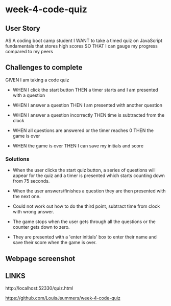 # week-4-code-quiz

## User Story

AS A coding boot camp student
I WANT to take a timed quiz on JavaScript fundamentals that stores high scores
SO THAT I can gauge my progress compared to my peers


## Challenges to complete

GIVEN I am taking a code quiz

- WHEN I click the start button THEN a timer starts and I am presented with a question

- WHEN I answer a question THEN I am presented with another question

- WHEN I answer a question incorrectly THEN time is subtracted from the clock

- WHEN all questions are answered or the timer reaches 0 THEN the game is over

- WHEN the game is over THEN I can save my initials and score

### Solutions

- When the user clicks the start quiz button, a series of questions will appear for the quiz and a timer is presented which starts counting down from 75 seconds.

- When the user answers/finishes a question they are then presented with the next one.

- Could not work out how to do the third point, subtract time from clock with wrong answer.

- The game stops when the user gets through all the questions or the counter gets down to zero.

- They are presented with a 'enter initials' box to enter their name and save their score when the game is over.


## Webpage screenshot


## LINKS


http://localhost:52330/quiz.html

https://github.com/LouisJsummers/week-4-code-quiz
